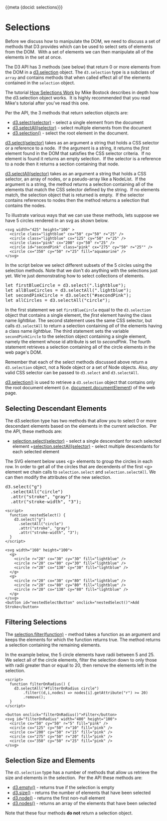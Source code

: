 {{meta {docid: selections}}}

<style>
  svg {
      display: inline-block;
      vertical-align: middle;
  }
  button{
      display: inline;
      vertical-align: middle;
  }
  .lightblue {
      fill: lightblue;
  }
  .pink {
    fill: pink;
  }
</style>

<script src="https://d3js.org/d3.v4.min.js"></script>

# Selections

Before we discuss how to manipulate the DOM, we need to discuss a set of methods that D3 provides which can be used to select sets of elements from the DOM.  With a set of elements we can then manipulate all of the elements in the set at once.

The D3 API has 3 methods (see below) that return 0 or more elements from the DOM in a [d3.selection](https://github.com/d3/d3-selection/blob/master/README.md#selection) object.  The `d3.selection` type is a subclass of `array` and contains methods that when called effect all of the elements contained in the `selection` object.

The tutorial [How Selections Work](https://bost.ocks.org/mike/selection/) by Mike Bostock describes in depth how the d3.selection object works.  It is highly recommended that you read Mike's tutorial after you've read this one.


Per the API, the 3 methods that return selection objects are:
+ [d3.select(selector)](https://github.com/d3/d3-selection/blob/master/README.md#select) - select a single element from the document
+ [d3.selectAll(selector)](https://github.com/d3/d3-selection/blob/master/README.md#selectAll) - select multiple elements from the document
+ [d3.selection()](https://github.com/d3/d3-selection/blob/master/README.md#selection) - select the root element in the document.


[d3.select(selector)](https://github.com/d3/d3-selection/blob/master/README.md#select) takes as an argument a string that holds a CSS selector or a reference to a node.  If the argument is a string, it returns the *first* element found in the DOM that satisfies the CSS selector criteria.  If no element is found it returns an empty selection.  If the selector is a reference to a node then it returns a section containing that node.


[d3.selectAll(selector)](https://github.com/d3/d3-selection/blob/master/README.md#selectAll) takes as an argument a string that holds a CSS selector, an array of nodes, or a pseudo-array like a NodeList.  If the argument is a string, the method returns a selection containing all of the elements that match the CSS selector defined by the string.  If no elements match, the selection object that is returned is empty.  If the selector contains references to nodes then the method returns a selection that contains the nodes.

To illustrate various ways that we can use these methods, lets suppose we have 5 circles rendered in an svg as shown below.

``` {cm: visible}
<svg width="425" height="100" >
  <circle class="lightblue" cx="50" cy="50" r="25" />
  <circle class="lightblue" cx="125" cy="50" r="25" />
  <circle class="pink" cx="200" cy="50" r="25" />
  <circle id="secondPink" class="pink" cx="275" cy="50" r="25"" />
  <circle cx="350" cy="50" r="25" fill="aquamarine" />
</svg>
```

In the script below we select different subsets of the 5 circles using the selection methods.  Note that we don't do anything with the selections just yet.  We're just demonstrating how to select collections of elements.


<pre>
let firstBlueCircle = d3.select(".lightblue");
let allBlueCircles = d3.selectAll(".lightblue");
let secondPinkCircle = d3.select("#secondPink");
let allCircles = d3.selectAll("circle");
</pre>


In the first statement we set `firstBlueCircle` equal to the `d3.selection` object that contains a single element, the *first* element having the class name *lightblue*.  The second statement uses the same CSS selector, but calls `d3.selectAll` to return a selection containing *all* of the elements having a class name *lightblue*.  The third statement sets the variable `secondPinkCircle` to the selection object containing a single element, namely the element whose id attribute is set to *secondPink*.  The fourth statement retrieves a selection containing all of the circle elements in the web page's DOM.

Remember that each of the select methods discussed above return a `d3.selection` object, not a Node object or a set of Node objects.  Also, *any* valid CSS selector can be passed to `d3.select` and `d3.selectAll`.

[d3.selection()](https://github.com/d3/d3-selection/blob/master/README.md#selection) is used to retrieve a `d3.selection` object that contains only the root document element (i.e. [document.documentElement](https://developer.mozilla.org/en-US/docs/Web/API/Document/documentElement)) of the web page.

## Selecting Descendant Elements
The d3.selection type has two methods that allow you to select 0 or more descendant elements based on the elements in the current selection.  Per the API, these methods are:

+ [selection.select(selector)](https://github.com/d3/d3-selection/blob/master/README.md#selection_select) - select a single descendant for each selected element
+[selection.selectAll(selector)](https://github.com/d3/d3-selection/blob/master/README.md#selection_selectAll) - select multiple descendants for each selected element

The SVG element below uses &lt;g&gt; elements to group the circles in each row.  In order to get all of the circles that are decendents of the first &lt;g&gt; element we chain calls to `selection.select` and `selection.selectAll`.  We can then modify the attributes of the new selection.


<pre>
d3.select("g")
  .selectAll("circle")
  .attr("stroke", "gray")
  .attr("stroke-width", "3");
</pre>


```
<script>
  function nestedSelect() {
    d3.select("g")
      .selectAll("circle")
      .attr("stroke", "gray")
      .attr("stroke-width", "3");
  }
</script>

<svg width="160" height="100">
  <g>
    <circle r="20" cx="30" cy="30" fill="lightblue" />
    <circle r="20" cx="80" cy="30" fill="lightblue" />
    <circle r="20" cx="130" cy="30" fill="lightblue" />
  </g>
  <g>
    <circle r="20" cx="30" cy="80" fill="lightblue" />
    <circle r="20" cx="80" cy="80" fill="lightblue" />
    <circle r="20" cx="130" cy="80" fill="lightblue" />
  </g>
</svg>
<button id="nestedSelectButton" onclick="nestedSelect()">Add Stroke</button>
```

## Filtering Selections

The [selection.filter(function)](https://github.com/d3/d3-selection/blob/master/README.md#selection_filter) - method takes a function as an argument and keeps the elements for which the function returns true.  The method returns a selection containing the remaining elements.

In the example below, the 5 circle elements have radii between 5 and 25.  We select all of the circle elements, filter the selection down to only those with radii greater than or equal to 20, then remove the elements left in the selection.

```
<script>
  function filterOnRadius() {
    d3.selectAll("#filterOnRadius circle")
        .filter((d,i,nodes) => nodes[i].getAttribute("r") >= 20)
        .remove();
  }
</script>

<button onclick="filterOnRadius()">Filter</button>
<svg id="filterOnRadius" width="400" height="100">
  <circle cx="50" cy="50" r="5" fill="pink" />
  <circle cx="125" cy="50" r="10" fill="pink" />
  <circle cx="200" cy="50" r="15" fill="pink" />
  <circle cx="275" cy="50" r="20" fill="pink" />
  <circle cx="350" cy="50" r="25" fill="pink" />
</svg>
```

## Selection Size and Elements
The `d3.selection` type has a number of methods that allow us retrieve the size and elements in the selection.  Per the API these methods are:

+ [d3.empty()](https://github.com/d3/d3-selection/blob/master/README.md#selection_empty) - returns true if the selection is empty
+ [d3.size()](https://github.com/d3/d3-selection/blob/master/README.md#selection_size) - returns the number of elements that have been selected
+ [d3.node()](https://github.com/d3/d3-selection/blob/master/README.md#selection_node) - returns the first non-null element
+ [d3.nodes()](https://github.com/d3/d3-selection/blob/master/README.md#selection_nodes) - returns an array of the elements that have been selected

Note that these four methods **do not** return a selection object.
